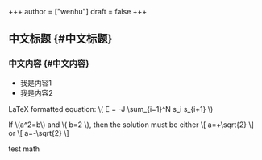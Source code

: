 +++
author = ["wenhu"]
draft = false
+++

## 中文标题 {#中文标题}


### 中文内容 {#中文内容}

-   我是内容1
-   我是内容2

LaTeX formatted equation: \\( E = -J \sum\_{i=1}^N s\_i s\_{i+1} \\)

If \\(a^2=b\\) and \\( b=2 \\), then the solution must be either
\\[ a=+\sqrt{2} \\] or \\[ a=-\sqrt{2} \\]

test math
